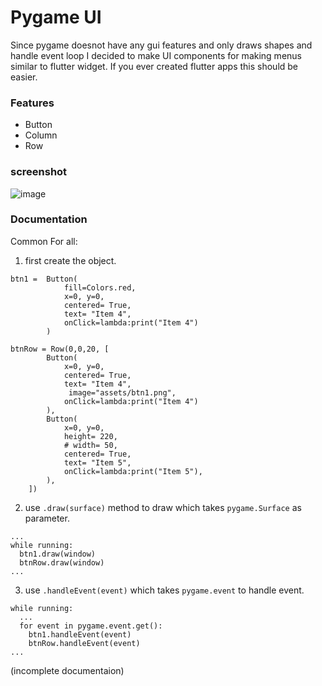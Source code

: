 # Pygame UI

Since pygame doesnot have any gui features and only draws shapes and handle event loop I decided to make UI components for making menus similar to flutter widget. If you ever created flutter apps this should be easier.
### Features
- Button
- Column
- Row
### screenshot
![image](https://github.com/user-attachments/assets/4abaef85-ab19-47f3-ad96-be992bc94aad) 

### Documentation
Common For all:
1. first create the object.
```
btn1 =  Button(
            fill=Colors.red,
            x=0, y=0,
            centered= True,   
            text= "Item 4",
            onClick=lambda:print("Item 4")
        )

btnRow = Row(0,0,20, [
        Button(
            x=0, y=0,
            centered= True,   
            text= "Item 4",
             image="assets/btn1.png",
            onClick=lambda:print("Item 4")
        ),
        Button(
            x=0, y=0,
            height= 220,
            # width= 50,
            centered= True,   
            text= "Item 5",
            onClick=lambda:print("Item 5"),  
        ),
    ])
```
2. use `.draw(surface)` method to draw which takes `pygame.Surface` as parameter.
```
...
while running:
  btn1.draw(window)
  btnRow.draw(window)
...
```
3. use `.handleEvent(event)` which takes `pygame.event` to handle event.<br>
```
while running:
  ...
  for event in pygame.event.get():
    btn1.handleEvent(event)
    btnRow.handleEvent(event)
...
```

(incomplete documentaion)
